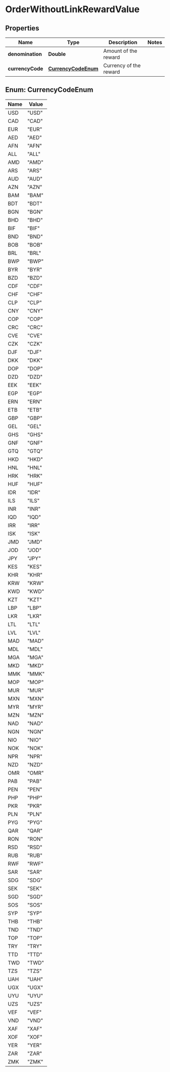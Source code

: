 

# OrderWithoutLinkRewardValue


## Properties

| Name | Type | Description | Notes |
|------------ | ------------- | ------------- | -------------|
|**denomination** | **Double** | Amount of the reward |  |
|**currencyCode** | [**CurrencyCodeEnum**](#CurrencyCodeEnum) | Currency of the reward |  |



## Enum: CurrencyCodeEnum

| Name | Value |
|---- | -----|
| USD | &quot;USD&quot; |
| CAD | &quot;CAD&quot; |
| EUR | &quot;EUR&quot; |
| AED | &quot;AED&quot; |
| AFN | &quot;AFN&quot; |
| ALL | &quot;ALL&quot; |
| AMD | &quot;AMD&quot; |
| ARS | &quot;ARS&quot; |
| AUD | &quot;AUD&quot; |
| AZN | &quot;AZN&quot; |
| BAM | &quot;BAM&quot; |
| BDT | &quot;BDT&quot; |
| BGN | &quot;BGN&quot; |
| BHD | &quot;BHD&quot; |
| BIF | &quot;BIF&quot; |
| BND | &quot;BND&quot; |
| BOB | &quot;BOB&quot; |
| BRL | &quot;BRL&quot; |
| BWP | &quot;BWP&quot; |
| BYR | &quot;BYR&quot; |
| BZD | &quot;BZD&quot; |
| CDF | &quot;CDF&quot; |
| CHF | &quot;CHF&quot; |
| CLP | &quot;CLP&quot; |
| CNY | &quot;CNY&quot; |
| COP | &quot;COP&quot; |
| CRC | &quot;CRC&quot; |
| CVE | &quot;CVE&quot; |
| CZK | &quot;CZK&quot; |
| DJF | &quot;DJF&quot; |
| DKK | &quot;DKK&quot; |
| DOP | &quot;DOP&quot; |
| DZD | &quot;DZD&quot; |
| EEK | &quot;EEK&quot; |
| EGP | &quot;EGP&quot; |
| ERN | &quot;ERN&quot; |
| ETB | &quot;ETB&quot; |
| GBP | &quot;GBP&quot; |
| GEL | &quot;GEL&quot; |
| GHS | &quot;GHS&quot; |
| GNF | &quot;GNF&quot; |
| GTQ | &quot;GTQ&quot; |
| HKD | &quot;HKD&quot; |
| HNL | &quot;HNL&quot; |
| HRK | &quot;HRK&quot; |
| HUF | &quot;HUF&quot; |
| IDR | &quot;IDR&quot; |
| ILS | &quot;ILS&quot; |
| INR | &quot;INR&quot; |
| IQD | &quot;IQD&quot; |
| IRR | &quot;IRR&quot; |
| ISK | &quot;ISK&quot; |
| JMD | &quot;JMD&quot; |
| JOD | &quot;JOD&quot; |
| JPY | &quot;JPY&quot; |
| KES | &quot;KES&quot; |
| KHR | &quot;KHR&quot; |
| KRW | &quot;KRW&quot; |
| KWD | &quot;KWD&quot; |
| KZT | &quot;KZT&quot; |
| LBP | &quot;LBP&quot; |
| LKR | &quot;LKR&quot; |
| LTL | &quot;LTL&quot; |
| LVL | &quot;LVL&quot; |
| MAD | &quot;MAD&quot; |
| MDL | &quot;MDL&quot; |
| MGA | &quot;MGA&quot; |
| MKD | &quot;MKD&quot; |
| MMK | &quot;MMK&quot; |
| MOP | &quot;MOP&quot; |
| MUR | &quot;MUR&quot; |
| MXN | &quot;MXN&quot; |
| MYR | &quot;MYR&quot; |
| MZN | &quot;MZN&quot; |
| NAD | &quot;NAD&quot; |
| NGN | &quot;NGN&quot; |
| NIO | &quot;NIO&quot; |
| NOK | &quot;NOK&quot; |
| NPR | &quot;NPR&quot; |
| NZD | &quot;NZD&quot; |
| OMR | &quot;OMR&quot; |
| PAB | &quot;PAB&quot; |
| PEN | &quot;PEN&quot; |
| PHP | &quot;PHP&quot; |
| PKR | &quot;PKR&quot; |
| PLN | &quot;PLN&quot; |
| PYG | &quot;PYG&quot; |
| QAR | &quot;QAR&quot; |
| RON | &quot;RON&quot; |
| RSD | &quot;RSD&quot; |
| RUB | &quot;RUB&quot; |
| RWF | &quot;RWF&quot; |
| SAR | &quot;SAR&quot; |
| SDG | &quot;SDG&quot; |
| SEK | &quot;SEK&quot; |
| SGD | &quot;SGD&quot; |
| SOS | &quot;SOS&quot; |
| SYP | &quot;SYP&quot; |
| THB | &quot;THB&quot; |
| TND | &quot;TND&quot; |
| TOP | &quot;TOP&quot; |
| TRY | &quot;TRY&quot; |
| TTD | &quot;TTD&quot; |
| TWD | &quot;TWD&quot; |
| TZS | &quot;TZS&quot; |
| UAH | &quot;UAH&quot; |
| UGX | &quot;UGX&quot; |
| UYU | &quot;UYU&quot; |
| UZS | &quot;UZS&quot; |
| VEF | &quot;VEF&quot; |
| VND | &quot;VND&quot; |
| XAF | &quot;XAF&quot; |
| XOF | &quot;XOF&quot; |
| YER | &quot;YER&quot; |
| ZAR | &quot;ZAR&quot; |
| ZMK | &quot;ZMK&quot; |



